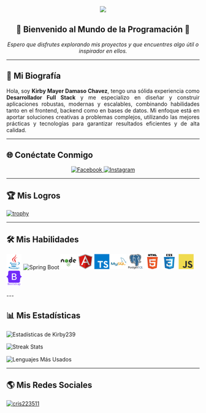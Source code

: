 <!--<p align="center"> <img width="120" src="https://user-images.githubusercontent.com/6661165/91657958-61b4fd00-eb00-11ea-9def-dc7ef5367e34.png" /> </p> <h2 align="center">🌟 Bienvenido al Mundo de la Programación 🌟</h2> <p align="center"> <i>Espero que disfrutes explorando mis proyectos y que encuentres algo útil o inspirador en ellos.</i> </p>
-->
<p align="center">
  <img width="800" src="https://th.bing.com/th/id/R.a5796cc0b90866f9437c3cb75b19fdaf?rik=6ItNBLHCedbCPw&riu=http%3a%2f%2flife.unige.it%2fsites%2fdefault%2ffiles%2fstyles%2fog_image%2fpublic%2f2020-06%2funige_cyberchallenge_2019.jpg%3fh%3da141e9ea%26itok%3dNp_ci9WJ&ehk=%2fAAiISlGW0xtejyb7Skx0jLsdgJHdms2u08AEYnX%2bGg%3d&risl=&pid=ImgRaw&r=0">
</p>
<h2 align="center">🌟 Bienvenido al Mundo de la Programación 🌟</h2>
<p align="center">
  <i>Espero que disfrutes explorando mis proyectos y que encuentres algo útil o inspirador en ellos.</i>
</p>

---

## 📖 Mi Biografía

<p align="justify">
Hola, soy <b>Kirby Mayer Damaso Chavez</b>, tengo una sólida experiencia como <b>Desarrollador Full Stack</b> y me especializo en diseñar y construir aplicaciones robustas, modernas y escalables, combinando habilidades tanto en el frontend, backend como en bases de datos.  
Mi enfoque está en aportar soluciones creativas a problemas complejos, utilizando las mejores prácticas y tecnologías para garantizar resultados eficientes y de alta calidad.
</p>

---

## 🌐 Conéctate Conmigo

<p align="center">
  <a href="https://www.facebook.com/tuPerfil" target="_blank">
    <img src="https://raw.githubusercontent.com/gauravghongde/social-icons/master/SVG/Color/Facebook.svg" alt="Facebook" width="40" height="40" />
  </a>
  <a href="https://www.instagram.com/tuPerfil" target="_blank">
    <img src="https://raw.githubusercontent.com/gauravghongde/social-icons/master/SVG/Color/Instagram.svg" alt="Instagram" width="40" height="40" />
  </a>
</p>

---

## 🏆 Mis Logros

[![trophy](https://github-profile-trophy.vercel.app/?username=kirby239&theme=dracula&row=1&column=6)](https://github.com/ryo-ma/github-profile-trophy)

---

## 🛠️ Mis Habilidades

<p> 
  <img src="https://raw.githubusercontent.com/devicons/devicon/master/icons/java/java-original.svg" alt="Java" width="40" height="40" /> 
  <img src="https://www.vectorlogo.zone/logos/springio/springio-icon.svg" alt="Spring Boot" width="40" height="40" /> 
  <img src="https://raw.githubusercontent.com/devicons/devicon/master/icons/nodejs/nodejs-original-wordmark.svg" alt="Node.js" width="40" height="40" /> 
  <img src="https://raw.githubusercontent.com/devicons/devicon/master/icons/angularjs/angularjs-original.svg" alt="Angular" width="40" height="40" /> 
  <img src="https://raw.githubusercontent.com/devicons/devicon/master/icons/typescript/typescript-original.svg" alt="TypeScript" width="40" height="40" /> 
  <img src="https://raw.githubusercontent.com/devicons/devicon/master/icons/mysql/mysql-original-wordmark.svg" alt="MySQL" width="40" height="40" /> 
  <img src="https://raw.githubusercontent.com/devicons/devicon/master/icons/postgresql/postgresql-original-wordmark.svg" alt="PostgreSQL" width="40" height="40" /> 
  <img src="https://raw.githubusercontent.com/devicons/devicon/master/icons/html5/html5-original-wordmark.svg" alt="HTML5" width="40" height="40" /> 
  <img src="https://raw.githubusercontent.com/devicons/devicon/master/icons/css3/css3-original-wordmark.svg" alt="CSS3" width="40" height="40" /> 
  <img src="https://raw.githubusercontent.com/devicons/devicon/master/icons/javascript/javascript-original.svg" alt="JavaScript" width="40" height="40" /> 
  <img src="https://raw.githubusercontent.com/devicons/devicon/master/icons/bootstrap/bootstrap-plain-wordmark.svg" alt="Bootstrap" width="40" height="40" /> 
</p>
---

## 📊 Mis Estadísticas

<p> <img align="center" src="https://github-readme-stats.vercel.app/api?username=kirby239&show_icons=true&theme=dracula&locale=es" alt="Estadísticas de Kirby239" width="500"/> </p> <p> <img align="center" src="https://github-readme-streak-stats.herokuapp.com/?user=kirby239&theme=dracula" alt="Streak Stats" width="500"/> </p> <p> <img align="center" src="https://github-readme-stats.vercel.app/api/top-langs?username=kirby239&show_icons=true&theme=dracula&locale=es&layout=compact" alt="Lenguajes Más Usados" width="500"/> </p>

---

## 🌎 Mis Redes Sociales

<p align="left">
<a href="https://fb.com/kirbygod1" target="blank"><img align="center" src="https://raw.githubusercontent.com/rahuldkjain/github-profile-readme-generator/master/src/images/icons/Social/facebook.svg" alt="cris223511" height="30" width="40" /></a><!--<a href="https://www.linkedin.com/in/cris223511/" target="blank"><img 

